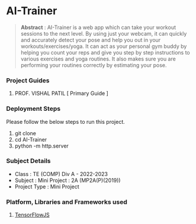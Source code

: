 # AI-Trainer

> **Abstract** : AI-Trainer is a web app which can take your workout sessions to the next level. By using just your webcam, it can quickly and accurately detect your pose and help you out in your workouts/exercises/yoga. It can act as your personal gym buddy by helping you count your reps and give you step by step instructions to various exercises and yoga routines. It also makes sure you are performing your routines correctly by estimating your pose.


### Project Guides
1. PROF. VISHAL PATIL  [ Primary Guide ] 

### Deployment Steps
Please follow the below steps to run this project.
1. git clone 
2. cd AI-Trainer
3. python -m http.server

### Subject Details
- Class : TE (COMP) Div A - 2022-2023
- Subject : Mini Project : 2A (MP2A(P)(2019))
- Project Type : Mini Project

### Platform, Libraries and Frameworks used
1. [TensorFlowJS](https://www.tensorflow.org/js)

